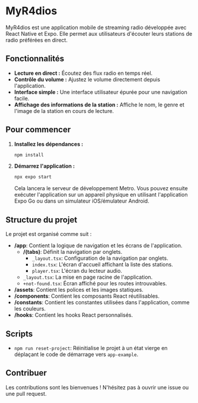 # MyR4dios

MyR4dios est une application mobile de streaming radio développée avec React Native et Expo. Elle permet aux utilisateurs d'écouter leurs stations de radio préférées en direct.

## Fonctionnalités

- **Lecture en direct :** Écoutez des flux radio en temps réel.
- **Contrôle du volume :** Ajustez le volume directement depuis l'application.
- **Interface simple :** Une interface utilisateur épurée pour une navigation facile.
- **Affichage des informations de la station :** Affiche le nom, le genre et l'image de la station en cours de lecture.

## Pour commencer

1.  **Installez les dépendances :**

    ```bash
    npm install
    ```

2.  **Démarrez l'application :**
    ```bash
    npx expo start
    ```
    Cela lancera le serveur de développement Metro. Vous pouvez ensuite exécuter l'application sur un appareil physique en utilisant l'application Expo Go ou dans un simulateur iOS/émulateur Android.

## Structure du projet

Le projet est organisé comme suit :

- **/app**: Contient la logique de navigation et les écrans de l'application.
  - **/(tabs)**: Définit la navigation par onglets.
    - `_layout.tsx`: Configuration de la navigation par onglets.
    - `index.tsx`: L'écran d'accueil affichant la liste des stations.
    - `player.tsx`: L'écran du lecteur audio.
  - `_layout.tsx`: La mise en page racine de l'application.
  - `+not-found.tsx`: Écran affiché pour les routes introuvables.
- **/assets**: Contient les polices et les images statiques.
- **/components**: Contient les composants React réutilisables.
- **/constants**: Contient les constantes utilisées dans l'application, comme les couleurs.
- **/hooks**: Contient les hooks React personnalisés.

## Scripts

- `npm run reset-project`: Réinitialise le projet à un état vierge en déplaçant le code de démarrage vers `app-example`.

## Contribuer

Les contributions sont les bienvenues ! N'hésitez pas à ouvrir une issue ou une pull request.
